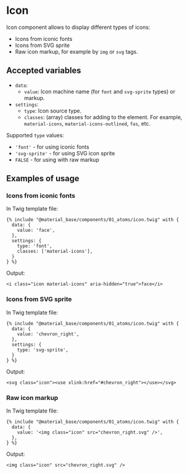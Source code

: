 Icon
====

Icon component allows to display different types of icons:

* Icons from iconic fonts
* Icons from SVG sprite
* Raw icon markup, for example by `img` or `svg` tags.

Accepted variables
------------------

- `data`:
    - `value`: Icon machine name (for `font` and `svg-sprite` types) or markup.
- `settings`:
    - `type`: Icon source type.
    - `classes`: (array) classes for adding to the element.
      For example, `material-icons`, `material-icons-outlined`, `fas`, etc.

Supported `type` values:

* `'font'` - for using iconic fonts 
* `'svg-sprite'` - for using SVG icon sprite
* `FALSE` - for using with raw markup

Examples of usage
-----------------

### Icons from iconic fonts

In Twig template file:

~~~
{% include "@material_base/components/01_atoms/icon.twig" with {
  data: {
    value: 'face',
  }, 
  settings: {
    type: 'font',
    classes: ['material-icons'],
  }
} %}
~~~

Output:

~~~
<i class="icon material-icons" aria-hidden="true">face</i>
~~~

### Icons from SVG sprite

In Twig template file:

~~~
{% include "@material_base/components/01_atoms/icon.twig" with {
  data: {
    value: 'chevron_right',
  },
  settings: {
    type: 'svg-sprite',
  }
} %}
~~~

Output:

~~~
<svg class="icon"><use xlink:href="#chevron_right"></use></svg>
~~~

### Raw icon markup

In Twig template file:

~~~
{% include "@material_base/components/01_atoms/icon.twig" with {
  data: {
    value: '<img class="icon" src="chevron_right.svg" />',
  },
} %}
~~~

Output:

~~~
<img class="icon" src="chevron_right.svg" />
~~~
